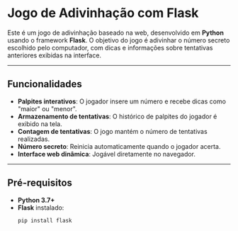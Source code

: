 # Jogo de Adivinhação com Flask

Este é um jogo de adivinhação baseado na web, desenvolvido em **Python** usando o framework **Flask**. O objetivo do jogo é adivinhar o número secreto escolhido pelo computador, com dicas e informações sobre tentativas anteriores exibidas na interface.

---

## Funcionalidades

- **Palpites interativos**: O jogador insere um número e recebe dicas como "maior" ou "menor".
- **Armazenamento de tentativas**: O histórico de palpites do jogador é exibido na tela.
- **Contagem de tentativas**: O jogo mantém o número de tentativas realizadas.
- **Número secreto**: Reinicia automaticamente quando o jogador acerta.
- **Interface web dinâmica**: Jogável diretamente no navegador.

---

## Pré-requisitos

- **Python 3.7+**
- **Flask** instalado:
  ```bash
  pip install flask
